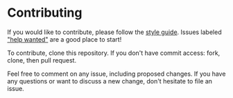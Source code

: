 # Contributing

If you would like to contribute, please follow the [style guide](STYLE.md).
Issues labeled ["help
wanted"](https://github.com/tictactoe-alexjones/meta/labels/help%20wanted) are a good
place to start!

To contribute, clone this repository. If you don't have commit access: fork,
clone, then pull request.

Feel free to comment on any issue, including proposed changes. If you have any
questions or want to discuss a new change, don't hesitate to file an issue.
